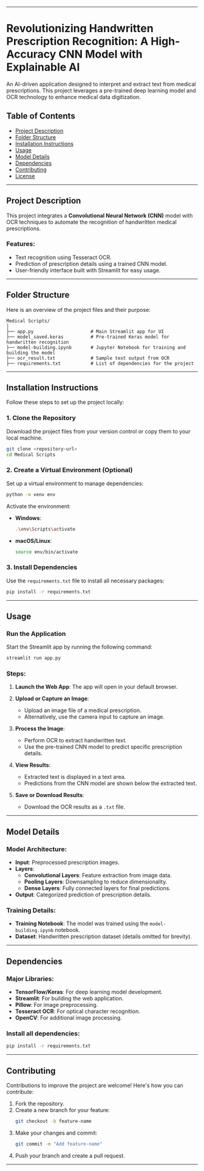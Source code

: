 
---

# Revolutionizing Handwritten Prescription Recognition: A High-Accuracy CNN Model with Explainable AI

An AI-driven application designed to interpret and extract text from medical prescriptions. This project leverages a pre-trained deep learning model and OCR technology to enhance medical data digitization.

## Table of Contents

- [Project Description](#project-description)
- [Folder Structure](#folder-structure)
- [Installation Instructions](#installation-instructions)
- [Usage](#usage)
- [Model Details](#model-details)
- [Dependencies](#dependencies)
- [Contributing](#contributing)
- [License](#license)

---

## Project Description

This project integrates a **Convolutional Neural Network (CNN)** model with OCR techniques to automate the recognition of handwritten medical prescriptions. 

### Features:
- Text recognition using Tesseract OCR.
- Prediction of prescription details using a trained CNN model.
- User-friendly interface built with Streamlit for easy usage.

---

## Folder Structure

Here is an overview of the project files and their purpose:

```
Medical Scripts/
│
├── app.py                     # Main Streamlit app for UI
├── model_saved.keras          # Pre-trained Keras model for handwritten recognition
├── model-building.ipynb       # Jupyter Notebook for training and building the model
├── ocr_result.txt             # Sample text output from OCR
├── requirements.txt           # List of dependencies for the project
```

---

## Installation Instructions

Follow these steps to set up the project locally:

### 1. Clone the Repository
Download the project files from your version control or copy them to your local machine.

```bash
git clone <repository-url>
cd Medical Scripts
```

### 2. Create a Virtual Environment (Optional)

Set up a virtual environment to manage dependencies:

```bash
python -m venv env
```

Activate the environment:
- **Windows**:
  ```bash
  .\env\Scripts\activate
  ```
- **macOS/Linux**:
  ```bash
  source env/bin/activate
  ```

### 3. Install Dependencies

Use the `requirements.txt` file to install all necessary packages:

```bash
pip install -r requirements.txt
```

---

## Usage

### Run the Application

Start the Streamlit app by running the following command:

```bash
streamlit run app.py
```

### Steps:

1. **Launch the Web App**:
   The app will open in your default browser.

2. **Upload or Capture an Image**:
   - Upload an image file of a medical prescription.
   - Alternatively, use the camera input to capture an image.

3. **Process the Image**:
   - Perform OCR to extract handwritten text.
   - Use the pre-trained CNN model to predict specific prescription details.

4. **View Results**:
   - Extracted text is displayed in a text area.
   - Predictions from the CNN model are shown below the extracted text.

5. **Save or Download Results**:
   - Download the OCR results as a `.txt` file.

---

## Model Details

### Model Architecture:
- **Input**: Preprocessed prescription images.
- **Layers**:
  - **Convolutional Layers**: Feature extraction from image data.
  - **Pooling Layers**: Downsampling to reduce dimensionality.
  - **Dense Layers**: Fully connected layers for final predictions.
- **Output**: Categorized prediction of prescription details.

### Training Details:
- **Training Notebook**: The model was trained using the `model-building.ipynb` notebook.
- **Dataset**: Handwritten prescription dataset (details omitted for brevity).

---

## Dependencies

### Major Libraries:
- **TensorFlow/Keras**: For deep learning model development.
- **Streamlit**: For building the web application.
- **Pillow**: For image preprocessing.
- **Tesseract OCR**: For optical character recognition.
- **OpenCV**: For additional image processing.

### Install all dependencies:

```bash
pip install -r requirements.txt
```

---

## Contributing

Contributions to improve the project are welcome! Here's how you can contribute:

1. Fork the repository.
2. Create a new branch for your feature:
   ```bash
   git checkout -b feature-name
   ```
3. Make your changes and commit:
   ```bash
   git commit -m "Add feature-name"
   ```
4. Push your branch and create a pull request.

---
